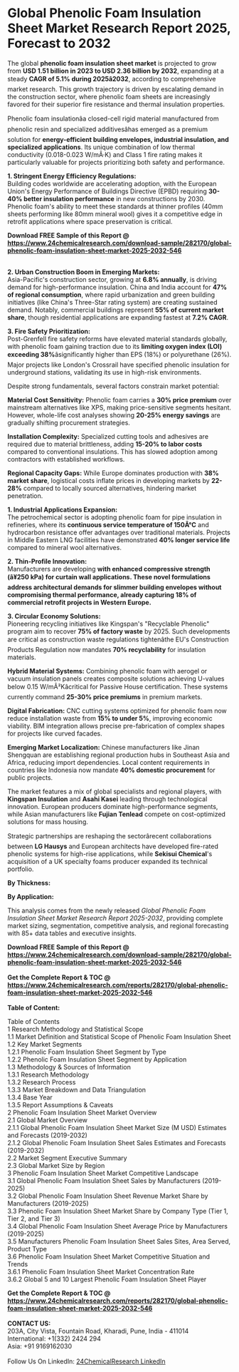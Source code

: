 <h1>Global Phenolic Foam Insulation Sheet Market Research Report 2025, Forecast to 2032</h1><p>The global <strong>phenolic foam insulation sheet market</strong> is projected to grow from <strong>USD 1.51 billion in 2023 to USD 2.36 billion by 2032</strong>, expanding at a steady <strong>CAGR of 5.1% during 2025â2032</strong>, according to comprehensive market research. This growth trajectory is driven by escalating demand in the construction sector, where phenolic foam sheets are increasingly favored for their superior fire resistance and thermal insulation properties.</p><p>Phenolic foam insulationâa closed-cell rigid material manufactured from phenolic resin and specialized additivesâhas emerged as a premium solution for <strong>energy-efficient building envelopes, industrial insulation, and specialized applications</strong>. Its unique combination of low thermal conductivity (0.018-0.023 W/mÂ·K) and Class 1 fire rating makes it particularly valuable for projects prioritizing both safety and performance.</p><p><strong>1. Stringent Energy Efficiency Regulations:</strong><br>
Building codes worldwide are accelerating adoption, with the European Union's Energy Performance of Buildings Directive (EPBD) requiring <strong>30-40% better insulation performance</strong> in new constructions by 2030. Phenolic foam's ability to meet these standards at thinner profiles (40mm sheets performing like 80mm mineral wool) gives it a competitive edge in retrofit applications where space preservation is critical.</p><div><b>Download FREE Sample of this Report @ 
            <a href="https://www.24chemicalresearch.com/download-sample/282170/global-phenolic-foam-insulation-sheet-market-2025-2032-546">
            https://www.24chemicalresearch.com/download-sample/282170/global-phenolic-foam-insulation-sheet-market-2025-2032-546</a></b></div><br><p><strong>2. Urban Construction Boom in Emerging Markets:</strong><br>
Asia-Pacific's construction sector, growing at <strong>6.8% annually</strong>, is driving demand for high-performance insulation. China and India account for <strong>47% of regional consumption</strong>, where rapid urbanization and green building initiatives (like China's Three-Star rating system) are creating sustained demand. Notably, commercial buildings represent <strong>55% of current market share</strong>, though residential applications are expanding fastest at <strong>7.2% CAGR</strong>.</p><p><strong>3. Fire Safety Prioritization:</strong><br>
Post-Grenfell fire safety reforms have elevated material standards globally, with phenolic foam gaining traction due to its <strong>limiting oxygen index (LOI) exceeding 38%</strong>âsignificantly higher than EPS (18%) or polyurethane (26%). Major projects like London's Crossrail have specified phenolic insulation for underground stations, validating its use in high-risk environments.</p><p>Despite strong fundamentals, several factors constrain market potential:</p><p><strong>Material Cost Sensitivity:</strong> Phenolic foam carries a <strong>30% price premium</strong> over mainstream alternatives like XPS, making price-sensitive segments hesitant. However, whole-life cost analyses showing <strong>20-25% energy savings</strong> are gradually shifting procurement strategies.</p><p><strong>Installation Complexity:</strong> Specialized cutting tools and adhesives are required due to material brittleness, adding <strong>15-20% to labor costs</strong> compared to conventional insulations. This has slowed adoption among contractors with established workflows.</p><p><strong>Regional Capacity Gaps:</strong> While Europe dominates production with <strong>38% market share</strong>, logistical costs inflate prices in developing markets by <strong>22-28%</strong> compared to locally sourced alternatives, hindering market penetration.</p><p><strong>1. Industrial Applications Expansion:</strong><br>
The petrochemical sector is adopting phenolic foam for pipe insulation in refineries, where its <strong>continuous service temperature of 150Â°C</strong> and hydrocarbon resistance offer advantages over traditional materials. Projects in Middle Eastern LNG facilities have demonstrated <strong>40% longer service life</strong> compared to mineral wool alternatives.</p><p><strong>2. Thin-Profile Innovation:</strong><br>
Manufacturers are developing <strong> with enhanced compressive strength (â¥250 kPa) for curtain wall applications. These novel formulations address architectural demands for slimmer building envelopes without compromising thermal performance, already capturing <strong>18% of commercial retrofit projects</strong> in Western Europe.</strong></p><p><strong>3. Circular Economy Solutions:</strong><br>
Pioneering recycling initiatives like Kingspan's "Recyclable Phenolic" program aim to recover <strong>75% of factory waste</strong> by 2025. Such developments are critical as construction waste regulations tightenâthe EU's Construction Products Regulation now mandates <strong>70% recyclability</strong> for insulation materials.</p><p><strong>Hybrid Material Systems:</strong> Combining phenolic foam with aerogel or vacuum insulation panels creates composite solutions achieving U-values below 0.15 W/mÂ²Kâcritical for Passive House certification. These systems currently command <strong>25-30% price premiums</strong> in premium markets.</p><p><strong>Digital Fabrication:</strong> CNC cutting systems optimized for phenolic foam now reduce installation waste from <strong>15% to under 5%</strong>, improving economic viability. BIM integration allows precise pre-fabrication of complex shapes for projects like curved facades.</p><p><strong>Emerging Market Localization:</strong> Chinese manufacturers like Jinan Shengquan are establishing regional production hubs in Southeast Asia and Africa, reducing import dependencies. Local content requirements in countries like Indonesia now mandate <strong>40% domestic procurement</strong> for public projects.</p><p>The market features a mix of global specialists and regional players, with <strong>Kingspan Insulation</strong> and <strong>Asahi Kasei</strong> leading through technological innovation. European producers dominate high-performance segments, while Asian manufacturers like <strong>Fujian Tenlead</strong> compete on cost-optimized solutions for mass housing.</p><p>Strategic partnerships are reshaping the sectorârecent collaborations between <strong>LG Hausys</strong> and European architects have developed fire-rated phenolic systems for high-rise applications, while <strong>Sekisui Chemical</strong>'s acquisition of a UK specialty foams producer expanded its technical portfolio.</p><p><strong>By Thickness:</strong></p><p><strong>By Application:</strong></p><p>This analysis comes from the newly released <em>Global Phenolic Foam Insulation Sheet Market Research Report 2025-2032</em>, providing complete market sizing, segmentation, competitive analysis, and regional forecasting with 85+ data tables and executive insights.</p><div><b>Download FREE Sample of this Report @ 
            <a href="https://www.24chemicalresearch.com/download-sample/282170/global-phenolic-foam-insulation-sheet-market-2025-2032-546">
            https://www.24chemicalresearch.com/download-sample/282170/global-phenolic-foam-insulation-sheet-market-2025-2032-546</a></b></div><br><div><b>Get the Complete Report & TOC @ 
            <a href="https://www.24chemicalresearch.com/reports/282170/global-phenolic-foam-insulation-sheet-market-2025-2032-546">
            https://www.24chemicalresearch.com/reports/282170/global-phenolic-foam-insulation-sheet-market-2025-2032-546</a></b></div><br>
            <b>Table of Content:</b><p>Table of Contents<br />
1 Research Methodology and Statistical Scope<br />
1.1 Market Definition and Statistical Scope of Phenolic Foam Insulation Sheet<br />
1.2 Key Market Segments<br />
1.2.1 Phenolic Foam Insulation Sheet Segment by Type<br />
1.2.2 Phenolic Foam Insulation Sheet Segment by Application<br />
1.3 Methodology & Sources of Information<br />
1.3.1 Research Methodology<br />
1.3.2 Research Process<br />
1.3.3 Market Breakdown and Data Triangulation<br />
1.3.4 Base Year<br />
1.3.5 Report Assumptions & Caveats<br />
2 Phenolic Foam Insulation Sheet Market Overview<br />
2.1 Global Market Overview<br />
2.1.1 Global Phenolic Foam Insulation Sheet Market Size (M USD) Estimates and Forecasts (2019-2032)<br />
2.1.2 Global Phenolic Foam Insulation Sheet Sales Estimates and Forecasts (2019-2032)<br />
2.2 Market Segment Executive Summary<br />
2.3 Global Market Size by Region<br />
3 Phenolic Foam Insulation Sheet Market Competitive Landscape<br />
3.1 Global Phenolic Foam Insulation Sheet Sales by Manufacturers (2019-2025)<br />
3.2 Global Phenolic Foam Insulation Sheet Revenue Market Share by Manufacturers (2019-2025)<br />
3.3 Phenolic Foam Insulation Sheet Market Share by Company Type (Tier 1, Tier 2, and Tier 3)<br />
3.4 Global Phenolic Foam Insulation Sheet Average Price by Manufacturers (2019-2025)<br />
3.5 Manufacturers Phenolic Foam Insulation Sheet Sales Sites, Area Served, Product Type<br />
3.6 Phenolic Foam Insulation Sheet Market Competitive Situation and Trends<br />
3.6.1 Phenolic Foam Insulation Sheet Market Concentration Rate<br />
3.6.2 Global 5 and 10 Largest Phenolic Foam Insulation Sheet Player</p><div><b>Get the Complete Report & TOC @ 
            <a href="https://www.24chemicalresearch.com/reports/282170/global-phenolic-foam-insulation-sheet-market-2025-2032-546">
            https://www.24chemicalresearch.com/reports/282170/global-phenolic-foam-insulation-sheet-market-2025-2032-546</a></b></div><br><b>CONTACT US:</b><br>
            203A, City Vista, Fountain Road, Kharadi, Pune, India - 411014<br>
            International: +1(332) 2424 294<br>
            Asia: +91 9169162030 <br><br>
            Follow Us On LinkedIn: <a href="https://www.linkedin.com/company/24chemicalresearch/">24ChemicalResearch LinkedIn</a>